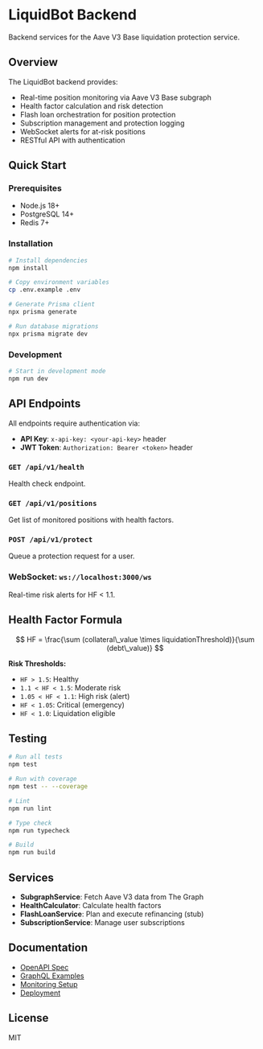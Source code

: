 # LiquidBot Backend

Backend services for the Aave V3 Base liquidation protection service.

## Overview

The LiquidBot backend provides:
- Real-time position monitoring via Aave V3 Base subgraph
- Health factor calculation and risk detection
- Flash loan orchestration for position protection
- Subscription management and protection logging
- WebSocket alerts for at-risk positions
- RESTful API with authentication

## Quick Start

### Prerequisites
- Node.js 18+
- PostgreSQL 14+
- Redis 7+

### Installation

```bash
# Install dependencies
npm install

# Copy environment variables
cp .env.example .env

# Generate Prisma client
npx prisma generate

# Run database migrations
npx prisma migrate dev
```

### Development

```bash
# Start in development mode
npm run dev
```

## API Endpoints

All endpoints require authentication via:
- **API Key**: `x-api-key: <your-api-key>` header
- **JWT Token**: `Authorization: Bearer <token>` header

### `GET /api/v1/health`
Health check endpoint.

### `GET /api/v1/positions`
Get list of monitored positions with health factors.

### `POST /api/v1/protect`
Queue a protection request for a user.

### WebSocket: `ws://localhost:3000/ws`
Real-time risk alerts for HF < 1.1.

## Health Factor Formula

$$
HF = \frac{\sum (collateral\_value \times liquidationThreshold)}{\sum (debt\_value)}
$$

**Risk Thresholds:**
- `HF > 1.5`: Healthy
- `1.1 < HF < 1.5`: Moderate risk
- `1.05 < HF < 1.1`: High risk (alert)
- `HF < 1.05`: Critical (emergency)
- `HF < 1.0`: Liquidation eligible

## Testing

```bash
# Run all tests
npm test

# Run with coverage
npm test -- --coverage

# Lint
npm run lint

# Type check
npm run typecheck

# Build
npm run build
```

## Services

- **SubgraphService**: Fetch Aave V3 data from The Graph
- **HealthCalculator**: Calculate health factors
- **FlashLoanService**: Plan and execute refinancing (stub)
- **SubscriptionService**: Manage user subscriptions

## Documentation

- [OpenAPI Spec](docs/openapi.yaml)
- [GraphQL Examples](examples/)
- [Monitoring Setup](monitoring/)
- [Deployment](deploy/)

## License

MIT
